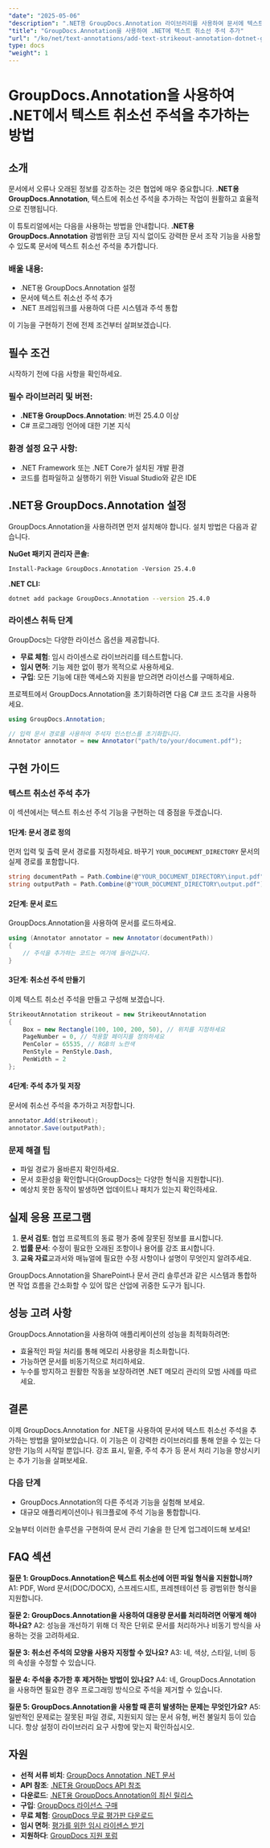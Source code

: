 ```yaml
---
"date": "2025-05-06"
"description": ".NET용 GroupDocs.Annotation 라이브러리를 사용하여 문서에 텍스트 취소선 주석을 추가하는 방법을 알아보고, 문서 검토 및 협업을 개선하세요."
"title": "GroupDocs.Annotation을 사용하여 .NET에 텍스트 취소선 주석 추가"
"url": "/ko/net/text-annotations/add-text-strikeout-annotation-dotnet-groupdocs/"
type: docs
"weight": 1
---
```


# GroupDocs.Annotation을 사용하여 .NET에서 텍스트 취소선 주석을 추가하는 방법

## 소개

문서에서 오류나 오래된 정보를 강조하는 것은 협업에 매우 중요합니다. **.NET용 GroupDocs.Annotation**, 텍스트에 취소선 주석을 추가하는 작업이 원활하고 효율적으로 진행됩니다.

이 튜토리얼에서는 다음을 사용하는 방법을 안내합니다. **.NET용 GroupDocs.Annotation** 광범위한 코딩 지식 없이도 강력한 문서 조작 기능을 사용할 수 있도록 문서에 텍스트 취소선 주석을 추가합니다.

### 배울 내용:
- .NET용 GroupDocs.Annotation 설정
- 문서에 텍스트 취소선 주석 추가
- .NET 프레임워크를 사용하여 다른 시스템과 주석 통합

이 기능을 구현하기 전에 전제 조건부터 살펴보겠습니다.

## 필수 조건

시작하기 전에 다음 사항을 확인하세요.

### 필수 라이브러리 및 버전:
- **.NET용 GroupDocs.Annotation**: 버전 25.4.0 이상
- C# 프로그래밍 언어에 대한 기본 지식

### 환경 설정 요구 사항:
- .NET Framework 또는 .NET Core가 설치된 개발 환경
- 코드를 컴파일하고 실행하기 위한 Visual Studio와 같은 IDE

## .NET용 GroupDocs.Annotation 설정

GroupDocs.Annotation을 사용하려면 먼저 설치해야 합니다. 설치 방법은 다음과 같습니다.

**NuGet 패키지 관리자 콘솔:**
```plaintext
Install-Package GroupDocs.Annotation -Version 25.4.0
```

**.NET CLI:**
```bash
dotnet add package GroupDocs.Annotation --version 25.4.0
```

### 라이센스 취득 단계

GroupDocs는 다양한 라이선스 옵션을 제공합니다.
- **무료 체험**: 임시 라이센스로 라이브러리를 테스트합니다.
- **임시 면허**: 기능 제한 없이 평가 목적으로 사용하세요.
- **구입**: 모든 기능에 대한 액세스와 지원을 받으려면 라이선스를 구매하세요.

프로젝트에서 GroupDocs.Annotation을 초기화하려면 다음 C# 코드 조각을 사용하세요.

```csharp
using GroupDocs.Annotation;

// 입력 문서 경로를 사용하여 주석자 인스턴스를 초기화합니다.
Annotator annotator = new Annotator("path/to/your/document.pdf");
```

## 구현 가이드

### 텍스트 취소선 주석 추가

이 섹션에서는 텍스트 취소선 주석 기능을 구현하는 데 중점을 두겠습니다.

#### 1단계: 문서 경로 정의

먼저 입력 및 출력 문서 경로를 지정하세요. 바꾸기 `YOUR_DOCUMENT_DIRECTORY` 문서의 실제 경로를 포함합니다.

```csharp
string documentPath = Path.Combine(@"YOUR_DOCUMENT_DIRECTORY\input.pdf");
string outputPath = Path.Combine(@"YOUR_DOCUMENT_DIRECTORY\output.pdf");
```

#### 2단계: 문서 로드

GroupDocs.Annotation을 사용하여 문서를 로드하세요.

```csharp
using (Annotator annotator = new Annotator(documentPath))
{
    // 주석을 추가하는 코드는 여기에 들어갑니다.
}
```

#### 3단계: 취소선 주석 만들기

이제 텍스트 취소선 주석을 만들고 구성해 보겠습니다.

```csharp
StrikeoutAnnotation strikeout = new StrikeoutAnnotation
{
    Box = new Rectangle(100, 100, 200, 50), // 위치를 지정하세요
    PageNumber = 0, // 적용할 페이지를 정의하세요
    PenColor = 65535, // RGB의 노란색
    PenStyle = PenStyle.Dash,
    PenWidth = 2
};
```

#### 4단계: 주석 추가 및 저장

문서에 취소선 주석을 추가하고 저장합니다.

```csharp
annotator.Add(strikeout);
annotator.Save(outputPath);
```

### 문제 해결 팁

- 파일 경로가 올바른지 확인하세요.
- 문서 호환성을 확인합니다(GroupDocs는 다양한 형식을 지원합니다).
- 예상치 못한 동작이 발생하면 업데이트나 패치가 있는지 확인하세요.

## 실제 응용 프로그램

1. **문서 검토**: 협업 프로젝트의 동료 평가 중에 잘못된 정보를 표시합니다.
2. **법률 문서**: 수정이 필요한 오래된 조항이나 용어를 강조 표시합니다.
3. **교육 자료**교과서와 매뉴얼에 필요한 수정 사항이나 설명이 무엇인지 알려주세요.

GroupDocs.Annotation을 SharePoint나 문서 관리 솔루션과 같은 시스템과 통합하면 작업 흐름을 간소화할 수 있어 많은 산업에 귀중한 도구가 됩니다.

## 성능 고려 사항

GroupDocs.Annotation을 사용하여 애플리케이션의 성능을 최적화하려면:
- 효율적인 파일 처리를 통해 메모리 사용량을 최소화합니다.
- 가능하면 문서를 비동기적으로 처리하세요.
- 누수를 방지하고 원활한 작동을 보장하려면 .NET 메모리 관리의 모범 사례를 따르세요.

## 결론

이제 GroupDocs.Annotation for .NET을 사용하여 문서에 텍스트 취소선 주석을 추가하는 방법을 알아보았습니다. 이 기능은 이 강력한 라이브러리를 통해 얻을 수 있는 다양한 기능의 시작일 뿐입니다. 강조 표시, 밑줄, 주석 추가 등 문서 처리 기능을 향상시키는 추가 기능을 살펴보세요.

### 다음 단계
- GroupDocs.Annotation의 다른 주석과 기능을 실험해 보세요.
- 대규모 애플리케이션이나 워크플로에 주석 기능을 통합합니다.

오늘부터 이러한 솔루션을 구현하여 문서 관리 기술을 한 단계 업그레이드해 보세요!

## FAQ 섹션

**질문 1: GroupDocs.Annotation은 텍스트 취소선에 어떤 파일 형식을 지원합니까?**
A1: PDF, Word 문서(DOC/DOCX), 스프레드시트, 프레젠테이션 등 광범위한 형식을 지원합니다.

**질문 2: GroupDocs.Annotation을 사용하여 대용량 문서를 처리하려면 어떻게 해야 하나요?**
A2: 성능을 개선하기 위해 더 작은 단위로 문서를 처리하거나 비동기 방식을 사용하는 것을 고려하세요.

**질문 3: 취소선 주석의 모양을 사용자 지정할 수 있나요?**
A3: 네, 색상, 스타일, 너비 등의 속성을 수정할 수 있습니다.

**질문 4: 주석을 추가한 후 제거하는 방법이 있나요?**
A4: 네, GroupDocs.Annotation을 사용하면 필요한 경우 프로그래밍 방식으로 주석을 제거할 수 있습니다.

**질문 5: GroupDocs.Annotation을 사용할 때 흔히 발생하는 문제는 무엇인가요?**
A5: 일반적인 문제로는 잘못된 파일 경로, 지원되지 않는 문서 유형, 버전 불일치 등이 있습니다. 항상 설정이 라이브러리 요구 사항에 맞는지 확인하십시오.

## 자원
- **선적 서류 비치**: [GroupDocs Annotation .NET 문서](https://docs.groupdocs.com/annotation/net/)
- **API 참조**: [.NET용 GroupDocs API 참조](https://reference.groupdocs.com/annotation/net/)
- **다운로드**: [.NET용 GroupDocs.Annotation의 최신 릴리스](https://releases.groupdocs.com/annotation/net/)
- **구입**: [GroupDocs 라이선스 구매](https://purchase.groupdocs.com/buy)
- **무료 체험**: [GroupDocs 무료 평가판 다운로드](https://releases.groupdocs.com/annotation/net/)
- **임시 면허**: [평가를 위한 임시 라이센스 받기](https://purchase.groupdocs.com/temporary-license/)
- **지원하다**: [GroupDocs 지원 포럼](https://forum.groupdocs.com/c/annotation/)